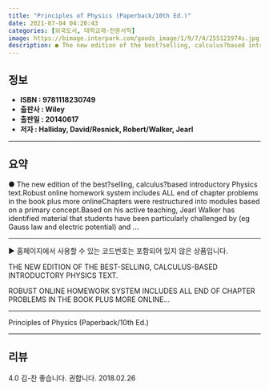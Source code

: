 ```yaml
---
title: "Principles of Physics (Paperback/10th Ed.)"
date: 2021-07-04 04:20:43
categories: [외국도서, 대학교재-전문서적]
image: https://bimage.interpark.com/goods_image/1/9/7/4/255121974s.jpg
description: ● The new edition of the best?selling, calculus?based introductory Physics text.Robust online homework system includes ALL end of chapter problems in the book
---
```


## **정보**

- **ISBN : 9781118230749**
- **출판사 : Wiley**
- **출판일 : 20140617**
- **저자 : Halliday, David/Resnick, Robert/Walker, Jearl**

------



## **요약**

●  The new edition of the best?selling, calculus?based introductory Physics text.Robust online homework system includes ALL end of chapter problems in the book plus more onlineChapters were restructured into modules based on a primary concept.Based on his active teaching, Jearl Walker has identified material that students have been particularly challenged by (eg Gauss law and electric potential) and ...

------

▶ 홈페이지에서 사용할 수 있는 코드번호는 포함되어 있지 않은 상품입니다.

 THE NEW EDITION OF THE BEST-SELLING, CALCULUS-BASED INTRODUCTORY PHYSICS TEXT.

 ROBUST ONLINE HOMEWORK SYSTEM INCLUDES ALL END OF CHAPTER PROBLEMS IN THE BOOK PLUS MORE ONLINE... 

------


Principles of Physics (Paperback/10th Ed.) 

------


## **리뷰** 

4.0 김-찬 좋습니다.
권합니다. 2018.02.26 <br/>